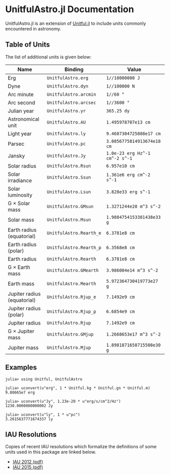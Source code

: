# UnitfulAstro.jl Documentation

UnitfulAstro.jl is an extension of [Unitful.jl](https://github.com/ajkeller34/Unitful.jl) to include
units commonly encountered in astronomy.

## Table of Units

The list of additional units is given below:

|                        Name |                 Binding |                          Value |
|-----------------------------|-------------------------|--------------------------------|
|                         Erg |      `UnitfulAstro.erg` |                `1//10000000 J` |
|                        Dyne |      `UnitfulAstro.dyn` |                  `1//100000 N` |
|                  Arc minute |   `UnitfulAstro.arcmin` |                      `1//60 °` |
|                  Arc second |   `UnitfulAstro.arcsec` |                    `1//3600 °` |
|                 Julian year |       `UnitfulAstro.yr` |                    `365.25 dy` |
|           Astronomical unit |       `UnitfulAstro.AU` |            `1.495978707e13 cm` |
|                  Light year |       `UnitfulAstro.ly` |        `9.4607304725808e17 cm` |
|                      Parsec |       `UnitfulAstro.pc` |     `3.0856775814913674e18 cm` |
|                      Jansky |       `UnitfulAstro.Jy` | `1.0e-23 erg Hz^-1 cm^-2 s^-1` |
|                Solar radius |     `UnitfulAstro.Rsun` |                  `6.957e10 cm` |
|            Solar irradiance |     `UnitfulAstro.Ssun` |       `1.361e6 erg cm^-2 s^-1` |
|            Solar luminosity |     `UnitfulAstro.Lsun` |            `3.828e33 erg s^-1` |
|              G × Solar mass |    `UnitfulAstro.GMsun` |        `1.3271244e20 m^3 s^-2` |
|                  Solar mass |     `UnitfulAstro.Msun` |      `1.9884754153381438e33 g` |
|   Earth radius (equatorial) | `UnitfulAstro.Rearth_e` |                  `6.3781e8 cm` |
|        Earth radius (polar) | `UnitfulAstro.Rearth_p` |                  `6.3568e8 cm` |
|                Earth radius |   `UnitfulAstro.Rearth` |                  `6.3781e8 cm` |
|              G × Earth mass |  `UnitfulAstro.GMearth` |         `3.986004e14 m^3 s^-2` |
|                  Earth mass |   `UnitfulAstro.Mearth` |       `5.972364730419773e27 g` |
| Jupiter radius (equatorial) |   `UnitfulAstro.Rjup_e` |                  `7.1492e9 cm` |
|      Jupiter radius (polar) |   `UnitfulAstro.Rjup_p` |                  `6.6854e9 cm` |
|              Jupiter radius |     `UnitfulAstro.Rjup` |                  `7.1492e9 cm` |
|            G × Jupiter mass |    `UnitfulAstro.GMjup` |        `1.2668653e17 m^3 s^-2` |
|                Jupiter mass |     `UnitfulAstro.Mjup` |      `1.8981871658715508e30 g` |

## Examples

```jldoctest
julia> using Unitful, UnitfulAstro

julia> uconvert(u"erg", 1 * Unitful.kg * Unitful.gn * Unitful.m)
9.80665e7 erg

julia> uconvert(u"Jy", 1.23e-20 * u"erg/s/cm^2/Hz")
1230.0000000000002 Jy

julia> uconvert(u"ly", 1 * u"pc")
3.2615637771674337 ly
```

## IAU Resolutions

Copies of recent IAU resolutions which formalize the definitions of some units used in this package
are linked below.

* [IAU 2012 (pdf)](assets/IAU2012_English.pdf)
* [IAU 2015 (pdf)](assets/IAU2015_English.pdf)


